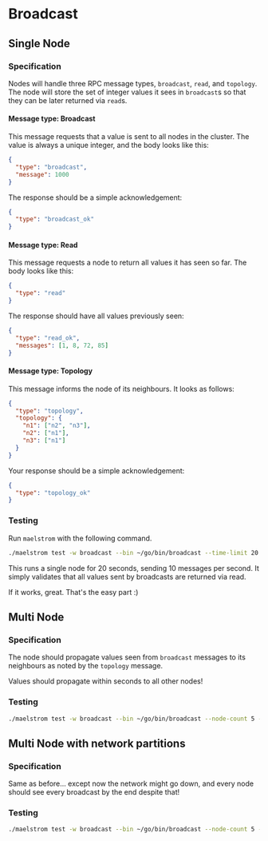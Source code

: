 # Broadcast

## Single Node

### Specification

Nodes will handle three RPC message types, `broadcast`, `read`, and `topology`.
The node will store the set of integer values it sees in `broadcast`s so that
they can be later returned via `read`s.

#### Message type: Broadcast

This message requests that a value is sent to all nodes in the cluster. The
value is always a unique integer, and the body looks like this:

```json
{
  "type": "broadcast",
  "message": 1000
}
```

The response should be a simple acknowledgement:

```json
{
  "type": "broadcast_ok"
}
```

#### Message type: Read

This message requests a node to return all values it has seen so far. The body
looks like this:

```json
{
  "type": "read"
}
```

The response should have all values previously seen:

```json
{
  "type": "read_ok",
  "messages": [1, 8, 72, 85]
}
```

#### Message type: Topology

This message informs the node of its neighbours. It looks as follows:

```json
{
  "type": "topology",
  "topology": {
    "n1": ["n2", "n3"],
    "n2": ["n1"],
    "n3": ["n1"]
  }
}
```

Your response should be a simple acknowledgement:

```json
{
  "type": "topology_ok"
}
```

### Testing

Run `maelstrom` with the following command.

```sh
./maelstrom test -w broadcast --bin ~/go/bin/broadcast --time-limit 20 --rate 10 --node-count 1
```

This runs a single node for 20 seconds, sending 10 messages per second. It
simply validates that all values sent by broadcasts are returned via read.

If it works, great. That's the easy part :)

## Multi Node

### Specification

The node should propagate values seen from `broadcast` messages to its
neighbours as noted by the `topology` message.

Values should propagate within seconds to all other nodes!

### Testing

```sh
./maelstrom test -w broadcast --bin ~/go/bin/broadcast --node-count 5 --time-limit 20 --rate 10
```

## Multi Node with network partitions

### Specification

Same as before... except now the network might go down, and every node should
see every broadcast by the end despite that!

### Testing

```sh
./maelstrom test -w broadcast --bin ~/go/bin/broadcast --node-count 5 --time-limit 20 --rate 10 --nemesis partition
```
